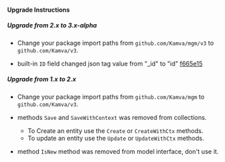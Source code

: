 #### Upgrade Instructions

##### Upgrade from 2.x to 3.x-alpha
* Change your package import paths from `github.com/Kamva/mgm/v3` 
to `github.com/Kamva/v3`.

- built-in `ID` field changed json tag value from "_id" to "id" [f665e15](https://github.com/Kamva/mgm/commit/f665e1592cdac43fb7fd00b1427a91590f14a9ff)  
 
##### Upgrade from 1.x to 2.x
* Change your package import paths from `github.com/Kamva/mgm` 
to `github.com/Kamva/v3`.

* methods `Save` and `SaveWithContext` was removed from collections.
    * To Create an entity use the `Create` or `CreateWithCtx` methods.
    * To update an entity use the `Update` or `UpdateWithCtx` methods.

* method `IsNew` method was removed from model interface,
 don't use it.


  